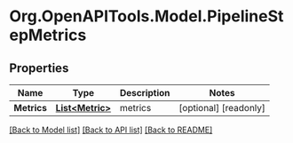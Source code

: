 
# Org.OpenAPITools.Model.PipelineStepMetrics

## Properties

Name | Type | Description | Notes
------------ | ------------- | ------------- | -------------
**Metrics** | [**List&lt;Metric&gt;**](Metric.md) | metrics | [optional] [readonly] 

[[Back to Model list]](../README.md#documentation-for-models)
[[Back to API list]](../README.md#documentation-for-api-endpoints)
[[Back to README]](../README.md)

